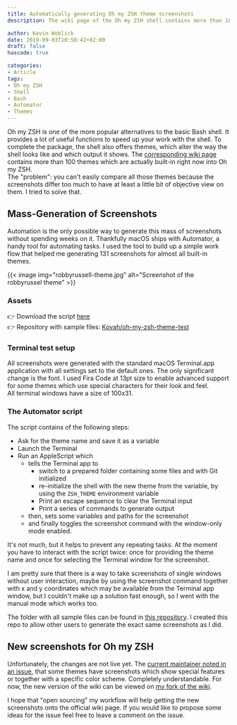 ```yaml
---
title: Automatically generating Oh my ZSH theme screenshots
description: The wiki page of the Oh my ZSH shell contains more than 100 themes. I tried to generate screenshots for all.

author: Kevin Woblick
date: 2019-09-03T10:50:42+02:00
draft: false
hascode: true

categories:
- Article
tags:
- Oh my ZSH
- Shell
- Bash
- Automator
- Themes
---
```


Oh my ZSH is one of the more popular alternatives to the basic Bash shell. It provides a lot of useful functions to 
speed up your work with the shell. To complete the package, the shell also offers themes, which alter the way the shell
looks like and which output it shows. The [corresponding wiki page](https://github.com/robbyrussell/oh-my-zsh/wiki/Themes) 
contains more than 100 themes which are actually built-in right now into Oh my ZSH.  
The "problem": you can't easily compare all those themes because the screenshots differ too much to have at least a
little bit of objective view on them. I tried to solve that.


## Mass-Generation of Screenshots

Automation is the only possible way to generate this mass of screenshots without spending weeks on it. Thankfully macOS
ships with Automator, a handy tool for automating tasks. I used the tool to build up a simple work flow that helped
me generating 131 screenshots for almost all built-in themes.

{{< image img="robbyrussell-theme.jpg" alt="Screenshot of the robbyrussel theme" >}}


### Assets

👉 Download the script [here](https://github.com/Kovah/oh-my-zsh-theme-test/raw/master/ZSH_Themes.app.zip)  
👉 Repository with sample files: [Kovah/oh-my-zsh-theme-test](https://github.com/Kovah/oh-my-zsh-theme-test)


### Terminal test setup

All screenshots were generated with the standard macOS Terminal.app application with all settings set to the default
ones. The only significant change is the font. I used Fira Code at 13pt size to enable advanced support for some
themes which use special characters for their look and feel.  
All terminal windows have a size of 100x31.


### The Automator script

The script contains of the following steps:

* Ask for the theme name and save it as a variable
* Launch the Terminal
* Run an AppleScript which
    * tells the Terminal app to
        * switch to a prepared folder containing some files and with Git initialized
        * re-initialize the shell with the new theme from the variable, by using the `ZSH_THEME` environment variable
        * Print an escape sequence to clear the Terminal input
        * Print a series of commands to generate output
    * then, sets some variables and paths for the screenshot
    * and finally toggles the screenshot command with the window-only mode enabled.
    
It's not much, but it helps to prevent any repeating tasks. At the moment you have to interact with the script twice:
once for providing the theme name and once for selecting the Terminal window for the screenshot.

I am pretty sure that there is a way to take screenshots of single windows without user interaction, maybe by using the
screenshot command together with x and y coordinates which may be available from the Terminal app window, but I
couldn't make up a solution fast enough, so I went with the manual mode which works too.

The folder with all sample files can be found in [this repository](https://github.com/Kovah/oh-my-zsh-theme-test).
I created this repo to allow other users to generate the exact same screenshots as I did.


## New screenshots for Oh my ZSH

Unfortunately, the changes are not live yet. The [current maintainer noted in an issue](https://github.com/robbyrussell/oh-my-zsh/issues/8078),
that some themes have screenshots which show special features or together with a specific color scheme. Completely
understandable. For now, the new version of the wiki can be viewed on [my fork of the wiki](https://github.com/Kovah/oh-my-zsh-wiki/blob/master/Themes.md).

I hope that "open sourcing" my workflow will help getting the new screenshots onto the official wiki page. If you would
like to propose some ideas for the issue feel free to leave a comment on the issue.
